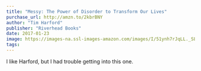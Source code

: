 ```yaml
---
title: "Messy: The Power of Disorder to Transform Our Lives"
purchase_url: http://amzn.to/2kbrBNY
author: "Tim Harford"
publisher: "Riverhead Books"
date: 2017-01-23
image: https://images-na.ssl-images-amazon.com/images/I/51ynh7rJqLL._SL75_.jpg
tags:
---
```


I like Harford, but I had trouble getting into this one.
